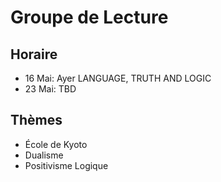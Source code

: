 # Groupe de Lecture

## Horaire

- 16 Mai: Ayer LANGUAGE, TRUTH AND LOGIC
- 23 Mai: TBD


## Thèmes

- École de Kyoto
- Dualisme
- Positivisme Logique 
